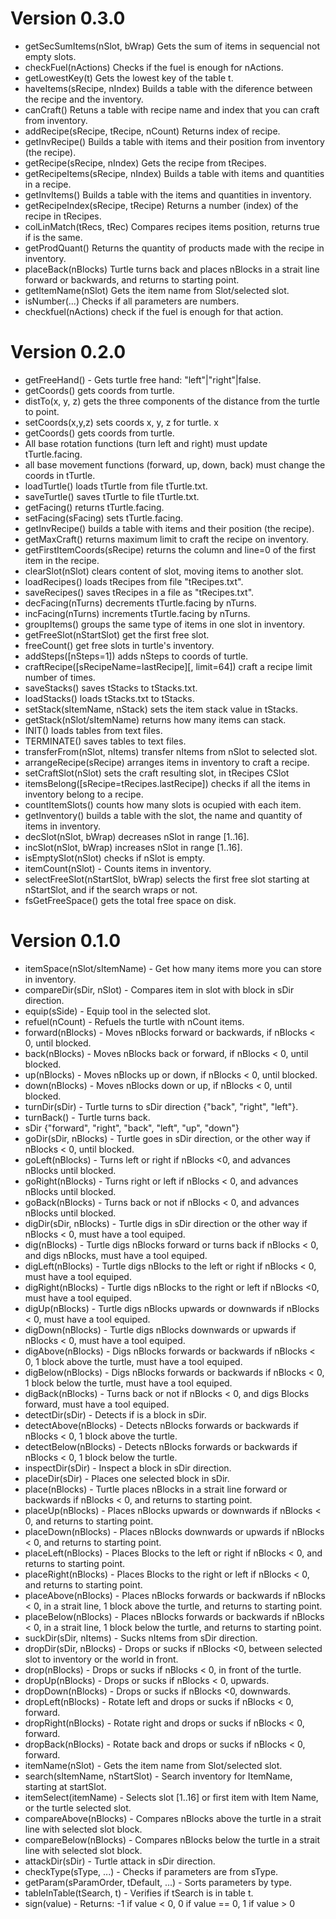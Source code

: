 # Version 0.3.0

  - getSecSumItems(nSlot, bWrap) Gets the sum of items in sequencial not empty slots.
  - checkFuel(nActions) Checks if the fuel is enough for nActions.
  - getLowestKey(t) Gets the lowest key of the table t.
  - haveItems(sRecipe, nIndex) Builds a table with the diference between the recipe and the inventory.
  - canCraft() Retuns a table with recipe name and index that you can craft from inventory.
  - addRecipe(sRecipe, tRecipe, nCount) Returns index of recipe.
  - getInvRecipe() Builds a table with items and their position from inventory (the recipe).
  - getRecipe(sRecipe, nIndex) Gets the recipe from tRecipes.
  - getRecipeItems(sRecipe, nIndex) Builds a table with items and quantities in a recipe.
  - getInvItems() Builds a table with the items and quantities in inventory.
  - getRecipeIndex(sRecipe, tRecipe) Returns a number (index) of the recipe in tRecipes.
  - colLinMatch(tRecs, tRec) Compares recipes items position, returns true if is the same.
  - getProdQuant() Returns the quantity of products made with the recipe in inventory.
  - placeBack(nBlocks) Turtle turns back and places nBlocks in a strait line forward or backwards, and returns to starting point.
  - getItemName(nSlot) Gets the item name from Slot/selected slot.
  - isNumber(...) Checks if all parameters are numbers.
  - checkfuel(nActions) check if the fuel is enough for that action.

# Version 0.2.0
  - getFreeHand() - Gets turtle free hand: "left"|"right"|false.
  - getCoords() gets coords from turtle.
  - distTo(x, y, z) gets the three components of the distance from the turtle to point.
  - setCoords(x,y,z) sets coords x, y, z for turtle. x
  - getCoords() gets coords from turtle.
  - All base rotation functions (turn left and right) must update tTurtle.facing.
  - all base movement functions (forward, up, down, back) must change the coords in tTurtle.
  - loadTurtle() loads tTurtle from file tTurtle.txt.
  - saveTurtle() saves tTurtle to file tTurtle.txt.
  - getFacing() returns tTurtle.facing.
  - setFacing(sFacing) sets tTurtle.facing.
  - getInvRecipe() builds a table with items and their position (the recipe).
  - getMaxCraft() returns maximum limit to craft the recipe on inventory.
  - getFirstItemCoords(sRecipe) returns the column and line=0 of the first item in the recipe.
  - clearSlot(nSlot) clears content of slot, moving items to another slot.
  - loadRecipes() loads tRecipes from file "tRecipes.txt".
  - saveRecipes() saves tRecipes in a file as "tRecipes.txt".
  - decFacing(nTurns) decrements tTurtle.facing by nTurns.
  - incFacing(nTurns) increments tTurtle.facing by nTurns.
  - groupItems() groups the same type of items in one slot in inventory.
  - getFreeSlot(nStartSlot) get the first free slot.
  - freeCount() get free slots in turtle's inventory.
  - addSteps(\[nSteps=1]) adds nSteps to coords of turtle.
  - craftRecipe(\[sRecipeName=lastRecipe]\[, limit=64]) craft a recipe limit number of times.
  - saveStacks() saves tStacks to tStacks.txt.
  - loadStacks() loads tStacks.txt to tStacks.
  - setStack(sItemName, nStack) sets the item stack value in tStacks.
  - getStack(nSlot/sItemName) returns how many items can stack.
  - INIT() loads tables from text files.
  - TERMINATE() saves tables to text files.
  - transferFrom(nSlot, nItems) transfer nItems from nSlot to selected slot.
  - arrangeRecipe(sRecipe) arranges items in inventory to craft a recipe.
  - setCraftSlot(nSlot) sets the craft resulting slot, in tRecipes CSlot
  - itemsBelong(\[sRecipe=tRecipes.lastRecipe]) checks if all the items in inventory belong to a recipe.
  - countItemSlots() counts how many slots is ocupied with each item.
  - getInventory() builds a table with the slot, the name and quantity of items in inventory.
  - decSlot(nSlot, bWrap) decreases nSlot in range \[1..16].
  - incSlot(nSlot, bWrap) increases nSlot in range \[1..16].
  - isEmptySlot(nSlot) checks if nSlot is empty.
  - itemCount(nSlot) - Counts items in inventory.
  - selectFreeSlot(nStartSlot, bWrap) selects the first free slot starting at nStartSlot, and if the search wraps or not.
  - fsGetFreeSpace() gets the total free space on disk.
  
# Version 0.1.0
  - itemSpace(nSlot/sItemName) - Get how many items more you can store in inventory.
  - compareDir(sDir, nSlot) - Compares item in slot with block in sDir direction.
  - equip(sSide) - Equip tool in the selected slot.
  - refuel(nCount) - Refuels the turtle with nCount items.
  - forward(nBlocks) - Moves nBlocks forward or backwards, if nBlocks < 0, until blocked.
  - back(nBlocks) - Moves nBlocks back or forward, if nBlocks < 0, until blocked.
  - up(nBlocks) - Moves nBlocks up or down, if nBlocks < 0, until blocked.
  - down(nBlocks) - Moves nBlocks down or up, if nBlocks < 0, until blocked.
  - turnDir(sDir) - Turtle turns to sDir direction {"back", "right", "left"}.
  - turnBack() - Turtle turns back.
  - sDir {"forward", "right", "back", "left", "up", "down"}
  - goDir(sDir, nBlocks) - Turtle goes in sDir direction, or the other way if nBlocks < 0, until blocked.
  - goLeft(nBlocks) - Turns left or  right if nBlocks <0, and advances nBlocks until blocked.
  - goRight(nBlocks) - Turns right or left if nBlocks < 0, and advances nBlocks until blocked.
  - goBack(nBlocks) - Turns back or not if nBlocks < 0, and advances nBlocks until blocked.
  - digDir(sDir, nBlocks) - Turtle digs in sDir direction or the other way if nBlocks < 0, must have a tool equiped.
  - dig(nBlocks) - Turtle digs nBlocks forward or turns back if nBlocks < 0, and digs nBlocks, must have a tool equiped.
  - digLeft(nBlocks) - Turtle digs nBlocks to the left or right if nBlocks < 0, must have a tool equiped.
  - digRight(nBlocks) - Turtle digs nBlocks to the right or left if nBlocks <0, must have a tool equiped.
  - digUp(nBlocks) - Turtle digs nBlocks upwards or downwards if nBlocks < 0, must have a tool equiped.
  - digDown(nBlocks) - Turtle digs nBlocks downwards or upwards if nBlocks < 0, must have a tool equiped.
  - digAbove(nBlocks) - Digs nBlocks forwards or backwards if nBlocks < 0, 1 block above the turtle, must have a tool equiped.
  - digBelow(nBlocks) - Digs nBlocks forwards or backwards if nBlocks < 0, 1 block below the turtle, must have a tool equiped.
  - digBack(nBlocks) - Turns back or not if nBlocks < 0, and digs Blocks forward, must have a tool equiped.
  - detectDir(sDir) - Detects if is a block in sDir.
  - detectAbove(nBlocks) - Detects nBlocks forwards or backwards if nBlocks < 0, 1 block above the turtle.
  - detectBelow(nBlocks) - Detects nBlocks forwards or backwards if nBlocks < 0, 1 block below the turtle.
  - inspectDir(sDir) - Inspect a block in sDir direction.
  - placeDir(sDir) - Places one selected block in sDir.
  - place(nBlocks) - Turtle places nBlocks in a strait line forward or backwards if nBlocks < 0, and returns to starting point.
  - placeUp(nBlocks) - Places nBlocks upwards or downwards if nBlocks < 0, and returns to starting point.
  - placeDown(nBlocks) - Places nBlocks downwards or upwards if nBlocks < 0, and returns to starting point.
  - placeLeft(nBlocks) - Places Blocks to the left or right if nBlocks < 0, and returns to starting point.
  - placeRight(nBlocks) - Places Blocks to the right or left if nBlocks < 0, and returns to starting point.
  - placeAbove(nBlocks) - Places nBlocks forwards or backwards if nBlocks < 0, in a strait line, 1 block above the turtle, and returns to starting point.
  - placeBelow(nBlocks) - Places nBlocks forwards or backwards if nBlocks < 0, in a strait line, 1 block below the turtle, and returns to starting point.
  - suckDir(sDir, nItems) - Sucks nItems from sDir direction.
  - dropDir(sDir, nBlocks) - Drops or sucks if nBlocks <0, between selected slot to inventory or the world in front.
  - drop(nBlocks) - Drops or sucks if nBlocks < 0, in front of the turtle.
  - dropUp(nBlocks) - Drops or sucks if nBlocks < 0, upwards.
  - dropDown(nBlocks) - Drops or sucks if nBlocks <0, downwards.
  - dropLeft(nBlocks) - Rotate left and drops or sucks if nBlocks < 0, forward.
  - dropRight(nBlocks) - Rotate right and drops or sucks if nBlocks < 0, forward.
  - dropBack(nBlocks) - Rotate back and drops or sucks if nBlocks < 0, forward.
  - itemName(nSlot) - Gets the item name from Slot/selected slot.
  - search(sItemName, nStartSlot) - Search inventory for ItemName, starting at startSlot. 
  - itemSelect(itemName) - Selects slot [1..16] or first item with Item Name, or the turtle selected slot.
  - compareAbove(nBlocks) - Compares nBlocks above the turtle in a strait line with selected slot block.
  - compareBelow(nBlocks) - Compares nBlocks below the turtle in a strait line with selected slot block.
  - attackDir(sDir) - Turtle attack in sDir direction.
  - checkType(sType, ...) - Checks if parameters are from sType.
  - getParam(sParamOrder, tDefault, ...) - Sorts parameters by type.
  - tableInTable(tSearch, t) - Verifies if tSearch is in table t.
  - sign(value) - Returns: -1 if value < 0, 0 if value == 0, 1 if value > 0
